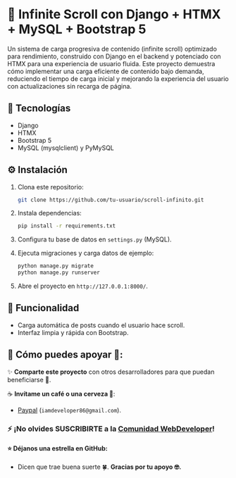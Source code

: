 
# 🚀 Infinite Scroll con Django + HTMX + MySQL + Bootstrap 5

Un sistema de carga progresiva de contenido (infinite scroll) optimizado para rendimiento, construido con Django en el backend y potenciado con HTMX para una experiencia de usuario fluida. Este proyecto demuestra cómo implementar una carga eficiente de contenido bajo demanda, reduciendo el tiempo de carga inicial y mejorando la experiencia del usuario con actualizaciones sin recarga de página.

## 🚀 Tecnologías
- Django
- HTMX
- Bootstrap 5
- MySQL (mysqlclient) y PyMySQL

## ⚙️ Instalación
1. Clona este repositorio:
   ```bash
   git clone https://github.com/tu-usuario/scroll-infinito.git
   ```

2. Instala dependencias:
   ```bash
   pip install -r requirements.txt
   ```

3. Configura tu base de datos en `settings.py` (MySQL).

4. Ejecuta migraciones y carga datos de ejemplo:
   ```bash
   python manage.py migrate
   python manage.py runserver
   ```

5. Abre el proyecto en `http://127.0.0.1:8000/`.

## 🎯 Funcionalidad
- Carga automática de posts cuando el usuario hace scroll.
- Interfaz limpia y rápida con Bootstrap.


## 🙌 Cómo puedes apoyar 📢:

✨ **Comparte este proyecto** con otros desarrolladores para que puedan beneficiarse 📢.

☕ **Invítame un café o una cerveza 🍺**:
   - [Paypal](https://www.paypal.me/iamdeveloper86) (`iamdeveloper86@gmail.com`).

### ⚡ ¡No olvides SUSCRIBIRTE a la [Comunidad WebDeveloper](https://www.youtube.com/WebDeveloperUrianViera?sub_confirmation=1)!


#### ⭐ **Déjanos una estrella en GitHub**:
   - Dicen que trae buena suerte 🍀.
**Gracias por tu apoyo 🤓.**